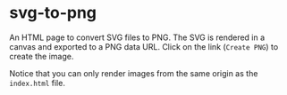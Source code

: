 # svg-to-png

An HTML page to convert SVG files to PNG. The SVG is rendered in a canvas and exported to a PNG data URL. Click on the link (`Create PNG`) to create the image.

Notice that you can only render images from the same origin as the `index.html` file.
